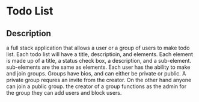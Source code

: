 # Todo List
## Description
  a full stack application that allows a user or a group of users to make todo list. Each todo list will have a title, descriptioin, and elements. Each element is made up of a title, a status check box, a description, and a sub-element. sub-elements are the same as elements. Each user has the ability to make and join groups. 
  Groups have bios, and can either be private or public. A private group requres an invite from the creator. On the other hand anyone can join a public group. the creator of a group functions as the admin for the group they can add users and block users. 
